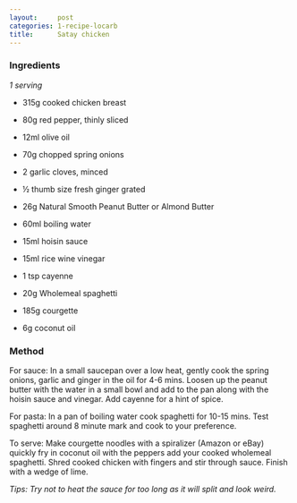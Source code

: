 ```yaml
---
layout:     post
categories: 1-recipe-locarb
title:      Satay chicken
--- 
```


### Ingredients 

_1 serving_

* 315g cooked chicken breast 
* 80g red pepper, thinly sliced 

* 12ml olive oil 
* 70g chopped spring onions 
* 2 garlic cloves, minced 
* ½ thumb size fresh ginger grated 
* 26g Natural Smooth Peanut Butter or Almond Butter 
* 60ml boiling water 
* 15ml hoisin sauce 
* 15ml rice wine vinegar 
* 1 tsp cayenne 

* 20g Wholemeal spaghetti 
* 185g courgette 
* 6g coconut oil

### Method 

For sauce: In a small saucepan over a low heat, gently cook the spring onions, garlic and ginger in the oil for 4-6 mins. Loosen up the peanut butter with the water in a small bowl and add to the pan along with the hoisin sauce and vinegar. Add cayenne for a hint of spice. 

For pasta: In a pan of boiling water cook spaghetti for 10-15 mins. Test spaghetti around 8 minute mark and cook to your preference. 

To serve: Make courgette noodles with a spiralizer (Amazon or eBay) quickly fry in coconut oil with the peppers add your cooked wholemeal spaghetti. Shred cooked chicken with fingers and stir through sauce. Finish with a wedge of lime. 

_Tips: Try not to heat the sauce for too long as it will split and look weird._